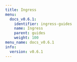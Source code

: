 ```yaml
---
title: Ingress
menu:
  docs_v0.6.1:
    identifier: ingress-guides
    name: Ingress
    parent: guides
    weight: 100
menu_name: docs_v0.6.1
info:
  version: v0.6.1
---
```



